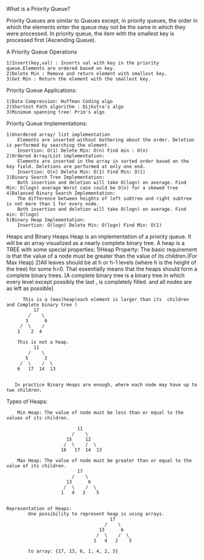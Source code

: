 

What is a Priority Queue?

   Priority Queues are similar to Queues except, in priority queues, the order in which the
   elements enter the queue may not be the same in which they were processed.
   In priority queue, the item with the smallest key is processed first (Ascending Queue).

A Priority Queue Operations

    1)Insert(key,val) : Inserts val with key in the priority queue.Elements are ordered based on key.
    2)Delete Min : Remove and return element with smallest key.
    3)Get Min : Return the element with the smallest key.

Priority Queue Applications:

    1)Data Compression: Huffman Coding algo
    2)Shortest Path algorithm : Dijkstra's algo
    3)Minimum spanning tree: Prim's algo

Priority Queue Implementations:

    1)Unordered array/ list implementation
        Elements are inserted without bothering about the order. Deletion is performed by searching the element.
        Insertion: O(1) Delete Min: O(n) Find min : O(n)
    2)Ordered Array/List implementation:
        Elements are inserted in the array in sorted order based on the key field. Deletions are performed at only one end.
        Insertion: O(n) Delete Min: O(1) Find Min: O(1)
    3)Binary Search Tree Implementation:
        Both insertion and deletion will take O(logn) on average. Find Min: O(logn) average Worst case could be O(n) for a skewed tree
    4)Balanced Binary Search Implementation:
        The difference between heights of left subtree and right subtree is not more than 1 for every node.
        Both insertion and deletion will take O(logn) on average. Find min: O(logn)
    5)Binary Heap Implementation:
        Insertion: O(logn) Delete Min: O(logn) Find Min: O(1)

Heaps and Binary Heaps
    Heap is an implementation of a priority queue. It will be an array visualized as a nearly complete binary tree.
    A heap is a TREE with some special properties:
        1)Heap Property: The basic requirement is that the value of a node must be greater than the value of its children.(For Max Heap)
        2)All leaves should be at h or h-1 levels (where h is the height of the tree) for some h>0. That essentially
          means that the heaps should form a complete binary trees. [A complete binary tree is a binary tree in which every level except possibly the last , is completely filled. and all nodes are as left as possible]

          This is a (max)heap(each element is larger than its  children and Complete binary tree )
              17
            /    \
           3      6
         /  \    /
        1    2  4

        This is not a heap.
              11
            /    \
           5      2
         /  \    /  \
        6   17  14  13


       In practice Binary Heaps are enough, where each node may have up to two children.


Types of Heaps:
```
    Min Heap: The value of node must be less than or equal to the values of its children.
    
                          11
                        /    \
                      15     12
                     /  \    /  \
                    16   17  14  13
    
    Max Heap: The value of node must be greater than or equal to the value of its children.
                          17
                        /    \
                      13      6
                     /  \    /  \
                    1   4   2    5


Representation of Heaps:
        One possibility to represent heap is using arrays.
                                      17
                                    /    \
                                  13      6
                                 /  \    /  \
                                1   4   2    5

        to array: {17, 13, 6, 1, 4, 2, 5}
```



